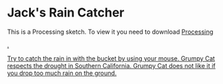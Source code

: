 Jack's Rain Catcher
===================

This is a Processing sketch. To view it you need to download <a href="https://processing.org/download/">Processing</p>.

Try to catch the rain in with the bucket by using your mouse. Grumpy Cat respects the drought in Southern California. Grumpy Cat does not like it if you drop too much rain on the ground. 
